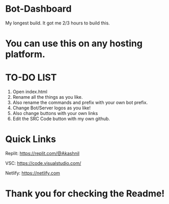 # Bot-Dashboard
My longest build. It got me 2/3 hours to build this.
# You can use this on any hosting platform.
# TO-DO LIST
1. Open index.html
2. Rename all the things as you like.
3. Also rename the commands and prefix with your own bot prefix.
4. Change Bot/Server logos as you like!
5.  Also change buttons with your own links
6. Edit the SRC Code button with my own github.
# Quick Links
Replit: https://replit.com/@Akashnil

VSC: https://code.visualstudio.com/

Netlify: https://netlify.com
# Thank you for checking the Readme!
